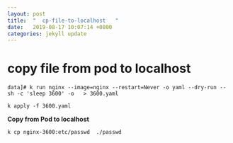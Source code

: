 ```yaml
---
layout: post
title:  "  cp-file-to-localhost   "
date:   2019-08-17 10:07:14 +0800
categories: jekyll update
---
```

#  copy file from pod to localhost



```
data]# k run nginx --image=nginx --restart=Never -o yaml --dry-run -- sh -c 'sleep 3600' -o   > 3600.yaml

```

```
k apply -f 3600.yaml
```

**Copy from Pod to localhost**
```
k cp nginx-3600:etc/passwd  ./passwd 

```



